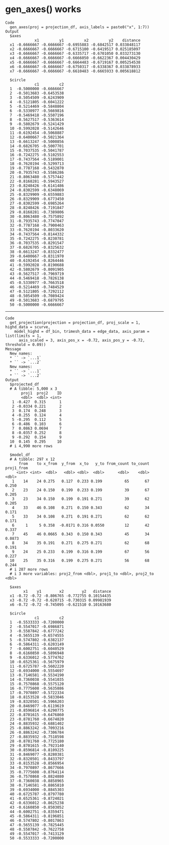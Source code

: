 # gen_axes() works

    Code
      gen_axes(proj = projection_df, axis_labels = paste0("x", 1:7))
    Output
      $axes
                 x1         y1         x2         y2    distance
      x1 -0.6666667 -0.6666667 -0.6955883 -0.6842517 0.033848117
      x2 -0.6666667 -0.6666667 -0.6715100 -0.6419517 0.025185097
      x3 -0.6666667 -0.6666667 -0.6335717 -0.6701050 0.033273130
      x4 -0.6666667 -0.6666667 -0.6666050 -0.6622367 0.004430429
      x5 -0.6666667 -0.6666667 -0.6664483 -0.6719167 0.005254538
      x6 -0.6666667 -0.6666667 -0.6750317 -0.6338367 0.033878933
      x7 -0.6666667 -0.6666667 -0.6610483 -0.6665933 0.005618812
      
      $circle
                 c1         c2
      1  -0.5000000 -0.6666667
      2  -0.5013683 -0.6453538
      3  -0.5054509 -0.6243909
      4  -0.5121805 -0.6041222
      5  -0.5214469 -0.5848804
      6  -0.5330977 -0.5669816
      7  -0.5469418 -0.5507196
      8  -0.5627517 -0.5363614
      9  -0.5802679 -0.5241429
      10 -0.5992028 -0.5142646
      11 -0.6192454 -0.5068887
      12 -0.6400667 -0.5021364
      13 -0.6613247 -0.5000856
      14 -0.6826705 -0.5007701
      15 -0.7037535 -0.5041787
      16 -0.7242275 -0.5102553
      17 -0.7437564 -0.5189001
      18 -0.7620194 -0.5299713
      19 -0.7787168 -0.5432870
      20 -0.7935743 -0.5586286
      21 -0.8063480 -0.5757442
      22 -0.8168281 -0.5943527
      23 -0.8248426 -0.6141486
      24 -0.8302599 -0.6348069
      25 -0.8329909 -0.6559883
      26 -0.8329909 -0.6773450
      27 -0.8302599 -0.6985264
      28 -0.8248426 -0.7191847
      29 -0.8168281 -0.7389806
      30 -0.8063480 -0.7575892
      31 -0.7935743 -0.7747047
      32 -0.7787168 -0.7900463
      33 -0.7620194 -0.8033620
      34 -0.7437564 -0.8144332
      35 -0.7242275 -0.8230781
      36 -0.7037535 -0.8291547
      37 -0.6826705 -0.8325632
      38 -0.6613247 -0.8332477
      39 -0.6400667 -0.8311970
      40 -0.6192454 -0.8264446
      41 -0.5992028 -0.8190688
      42 -0.5802679 -0.8091905
      43 -0.5627517 -0.7969719
      44 -0.5469418 -0.7826138
      45 -0.5330977 -0.7663518
      46 -0.5214469 -0.7484529
      47 -0.5121805 -0.7292112
      48 -0.5054509 -0.7089424
      49 -0.5013683 -0.6879795
      50 -0.5000000 -0.6666667
      

---

    Code
      get_projection(projection = projection_df, proj_scale = 1, highd_data = scurve,
        model_highd = df_bin, trimesh_data = edge_data, axis_param = list(limits = 1,
          axis_scaled = 3, axis_pos_x = -0.72, axis_pos_y = -0.72, threshold = 0.09))
    Message
      New names:
      * `` -> `...1`
      * `` -> `...2`
      New names:
      * `` -> `...1`
      * `` -> `...2`
    Output
      $projected_df
      # A tibble: 5,000 x 3
           proj1  proj2    ID
           <dbl>  <dbl> <int>
       1 -0.427  0.315      1
       2 -0.0334 0.221      2
       3  0.174  0.248      3
       4 -0.255  0.124      4
       5 -0.295  0.112      5
       6 -0.486  0.103      6
       7  0.0863 0.0694     7
       8 -0.0357 0.252      8
       9 -0.292  0.154      9
      10  0.145  0.295     10
      # i 4,990 more rows
      
      $model_df
      # A tibble: 297 x 12
          from    to x_from  y_from  x_to   y_to from_count to_count proj1_from
         <int> <int>  <dbl>   <dbl> <dbl>  <dbl>      <dbl>    <dbl>      <dbl>
       1    14    24 0.275   0.127  0.233 0.199          65       67     0.250 
       2    23    24 0.150   0.199  0.233 0.199          39       67     0.205 
       3    23    34 0.150   0.199  0.191 0.271          39       62     0.205 
       4    33    46 0.108   0.271  0.150 0.343          62       34     0.171 
       5    33    34 0.108   0.271  0.191 0.271          62       62     0.171 
       6     1     5 0.358  -0.0171 0.316 0.0550         12       42     0.337 
       7    45    46 0.0665  0.343  0.150 0.343          45       34     0.0873
       8    34    35 0.191   0.271  0.275 0.271          62       68     0.191 
       9    24    25 0.233   0.199  0.316 0.199          67       56     0.227 
      10    25    35 0.316   0.199  0.275 0.271          56       68     0.244 
      # i 287 more rows
      # i 3 more variables: proj2_from <dbl>, proj1_to <dbl>, proj2_to <dbl>
      
      $axes
            x1    y1        x2        y2   distance
      x1 -0.72 -0.72 -0.806765 -0.772755 0.10154435
      x3 -0.72 -0.72 -0.620715 -0.730315 0.09981939
      x6 -0.72 -0.72 -0.745095 -0.621510 0.10163680
      
      $circle
                 c1         c2
      1  -0.5533333 -0.7200000
      2  -0.5547017 -0.6986871
      3  -0.5587842 -0.6777242
      4  -0.5655139 -0.6574555
      5  -0.5747802 -0.6382137
      6  -0.5864311 -0.6203149
      7  -0.6002751 -0.6040529
      8  -0.6160850 -0.5896948
      9  -0.6336012 -0.5774762
      10 -0.6525361 -0.5675979
      11 -0.6725787 -0.5602220
      12 -0.6934000 -0.5554697
      13 -0.7146581 -0.5534190
      14 -0.7360038 -0.5541035
      15 -0.7570868 -0.5575120
      16 -0.7775608 -0.5635886
      17 -0.7970897 -0.5722334
      18 -0.8153528 -0.5833046
      19 -0.8320501 -0.5966203
      20 -0.8469077 -0.6119619
      21 -0.8596814 -0.6290775
      22 -0.8701615 -0.6476860
      23 -0.8781760 -0.6674820
      24 -0.8835932 -0.6881402
      25 -0.8863242 -0.7093216
      26 -0.8863242 -0.7306784
      27 -0.8835932 -0.7518598
      28 -0.8781760 -0.7725180
      29 -0.8701615 -0.7923140
      30 -0.8596814 -0.8109225
      31 -0.8469077 -0.8280381
      32 -0.8320501 -0.8433797
      33 -0.8153528 -0.8566954
      34 -0.7970897 -0.8677666
      35 -0.7775608 -0.8764114
      36 -0.7570868 -0.8824880
      37 -0.7360038 -0.8858965
      38 -0.7146581 -0.8865810
      39 -0.6934000 -0.8845303
      40 -0.6725787 -0.8797780
      41 -0.6525361 -0.8724021
      42 -0.6336012 -0.8625238
      43 -0.6160850 -0.8503052
      44 -0.6002751 -0.8359471
      45 -0.5864311 -0.8196851
      46 -0.5747802 -0.8017863
      47 -0.5655139 -0.7825445
      48 -0.5587842 -0.7622758
      49 -0.5547017 -0.7413129
      50 -0.5533333 -0.7200000
      

